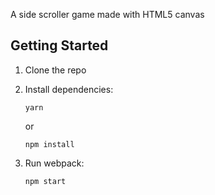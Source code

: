 A side scroller game made with HTML5 canvas

## Getting Started

1.  Clone the repo

2.  Install dependencies:

        yarn

    or

        npm install

3.  Run webpack:

        npm start
